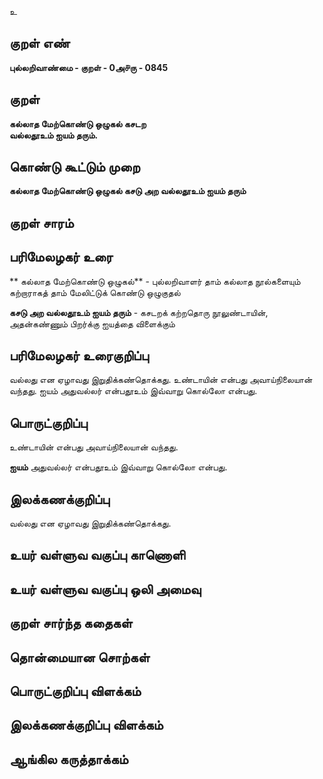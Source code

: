 உ

## குறள் எண் 

**புல்லறிவாண்மை - குறள் - 0அ௪ரு - 0845**

## குறள் 

**கல்லாத மேற்கொண்டு ஒழுகல் கசடற  
வல்லதூஉம் ஐயம் தரும்.**

## கொண்டு கூட்டும் முறை

**கல்லாத மேற்கொண்டு ஒழுகல் கசடு அற வல்லதூஉம் ஐயம் தரும்**

## குறள் சாரம் 


## பரிமேலழகர் உரை
**
கல்லாத மேற்கொண்டு ஒழுகல்** - புல்லறிவாளர் தாம் கல்லாத நூல்களையும் கற்றாராகத் தாம் மேலிட்டுக் கொண்டு ஒழுகுதல்

**கசடு அற வல்லதூஉம் ஐயம் தரும்** - கசடறக் கற்றதொரு நூலுண்டாயின், அதன்கண்ணும் பிறர்க்கு ஐயத்தை விளைக்கும் 

## பரிமேலழகர் உரைகுறிப்பு   

வல்லது என ஏழாவது இறுதிக்கண்தொக்கது. உண்டாயின் என்பது அவாய்நிலையான் வந்தது. ஐயம் அதுவல்லர் என்பதூஉம் இவ்வாறு கொல்லோ என்பது.

## பொருட்குறிப்பு 

உண்டாயின் என்பது அவாய்நிலையான் வந்தது. 

**ஐயம்** அதுவல்லர் என்பதூஉம் இவ்வாறு கொல்லோ என்பது.

## இலக்கணக்குறிப்பு  

வல்லது என ஏழாவது இறுதிக்கண்தொக்கது.

## உயர் வள்ளுவ வகுப்பு காணொளி


## உயர் வள்ளுவ வகுப்பு ஒலி அமைவு 

 
## குறள் சார்ந்த கதைகள் 


## தொன்மையான சொற்கள்


## பொருட்குறிப்பு விளக்கம்


## இலக்கணக்குறிப்பு விளக்கம்


## ஆங்கில கருத்தாக்கம் 


